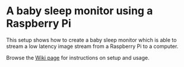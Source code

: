 # A baby sleep monitor using a Raspberry Pi

This setup shows how to create a baby sleep monitor which is able to stream a low latency image stream from a Raspberry Pi to a computer.

Browse the [Wiki page](https://github.com/srinathava/raspberry-pi-sleep-monitor/wiki) for instructions on setup and usage.
